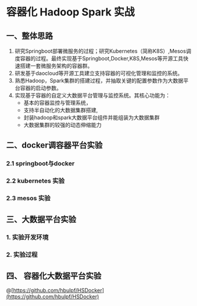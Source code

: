 # 容器化 Hadoop Spark 实战 #
## 一、整体思路 ##
1. 研究Springboot部署微服务的过程；研究Kubernetes（简称K8S）,Mesos调度容器的过程。最终实现基于Springboot,Docker,K8S,Mesos等开源工具快速搭建一套微服务架构的容器群。
2. 研发基于daocloud等开源工具建立支持容器的可视化管理和监控的系统。
3. 熟悉Hadoop，Spark集群的搭建过程，并抽取关键的配置参数作为大数据平台容器的启动参数。
4. 实现基于容器的自定义大数据平台管理与监控系统。其核心功能为：
	- 基本的容器监控与管理系统，
	- 支持半自动化的大数据集群搭建,
	- 封装hadoop和spark大数据平台组件并能组装为大数据集群
	- 大数据集群的较强的动态伸缩能力

## 二、docker调容器平台实验 ##
### 2.1 springboot与docker ###

### 2.2 kubernetes 实验 ###

### 2.3 mesos 实验 ###

## 三、大数据平台实验 ##
### 1. 实验开发环境  ###

### 2. 实验过程 ###

## 四、 容器化大数据平台实验 ###

@[https://github.com/hbulpf/HSDocker](https://github.com/hbulpf/HSDocker)
